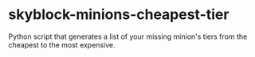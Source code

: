 # skyblock-minions-cheapest-tier
Python script that generates a list of your missing minion's tiers from the cheapest to the most expensive.

